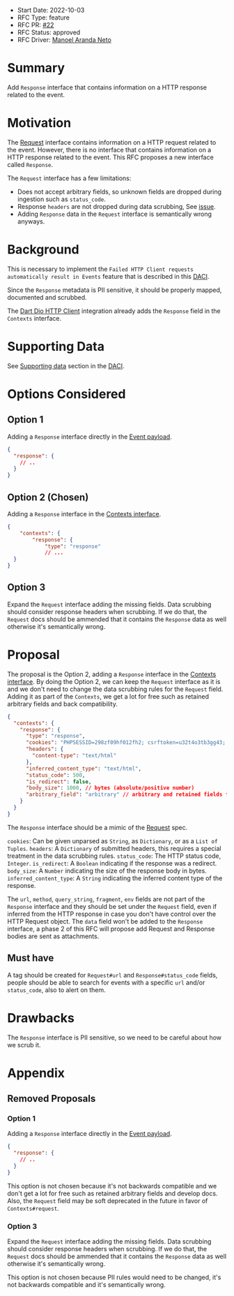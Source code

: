 * Start Date: 2022-10-03
* RFC Type: feature
* RFC PR: [#22](https://github.com/getsentry/rfcs/pull/22)
* RFC Status: approved
* RFC Driver: [Manoel Aranda Neto](https://github.com/marandaneto)

# Summary

Add `Response` interface that contains information on a HTTP response related to the event.

# Motivation

The [Request](https://develop.sentry.dev/sdk/event-payloads/request/) interface contains information on a HTTP request related to the event. However, there is no interface that contains information on a HTTP response related to the event. This RFC proposes a new interface called `Response`.

The `Request` interface has a few limitations:
* Does not accept arbitrary fields, so unknown fields are dropped during ingestion such as `status_code`.
* Response `headers` are not dropped during data scrubbing, See [issue](https://github.com/getsentry/relay/issues/1501).
* Adding `Response` data in the `Request` interface is semantically wrong anyways.

# Background

This is necessary to implement the `Failed HTTP Client requests automatically result in Events` feature that is described in this [DACI](https://www.notion.so/sentry/Failed-HTTP-Client-requests-automatically-result-in-Events-f6c21d2a58ce4f2c889a823fd1da0044).

Since the `Response` metadata is PII sensitive, it should be properly mapped, documented and scrubbed.

The [Dart Dio HTTP Client](https://docs.sentry.io/platforms/dart/configuration/integrations/dio/) integration already adds the `Response` field in the `Contexts` interface.

# Supporting Data

See [Supporting data](https://www.notion.so/sentry/Failed-HTTP-Client-requests-automatically-result-in-Events-f6c21d2a58ce4f2c889a823fd1da0044#0ca951d5216742dbaab02f5fd33b8fb5) section in the [DACI](https://www.notion.so/sentry/Failed-HTTP-Client-requests-automatically-result-in-Events-f6c21d2a58ce4f2c889a823fd1da0044).

# Options Considered

## Option 1

Adding a `Response` interface directly in the [Event payload](https://develop.sentry.dev/sdk/event-payloads/).

```json
{
  "response": {
    // ..
  }
}
```

## Option 2 (Chosen)

Adding a `Response` interface in the [Contexts interface](https://develop.sentry.dev/sdk/event-payloads/contexts/).

```json
{
    "contexts": {
        "response": {
            "type": "response"
            // ...
  }
}
```

## Option 3

Expand the `Request` interface adding the missing fields.
Data scrubbing should consider response headers when scrubbing.
If we do that, the `Request` docs should be ammended that it contains the `Response` data as well otherwise it's semantically wrong.

# Proposal

The proposal is the Option 2, adding a `Response` interface in the [Contexts interface](https://develop.sentry.dev/sdk/event-payloads/contexts/).
By doing the Option 2, we can keep the `Request` interface as it is and we don't need to change the data scrubbing rules for the `Request` field.
Adding it as part of the `Contexts`, we get a lot for free such as retained arbitrary fields and back compatibility.

```json
{
  "contexts": {
    "response": {
      "type": "response",
      "cookies": "PHPSESSID=298zf09hf012fh2; csrftoken=u32t4o3tb3gg43; _gat=1;",
      "headers": {
        "content-type": "text/html"
      },
      "inferred_content_type": "text/html",
      "status_code": 500,
      "is_redirect": false,
      "body_size": 1000, // bytes (absolute/positive number)
      "arbitrary_field": "arbitrary" // arbitrary and retained fields for backwards compatibility when adding new fields
    }
  }
}
```

The `Response` interface should be a mimic of the [Request](https://develop.sentry.dev/sdk/event-payloads/types/#typedef-Request) spec.

`cookies`: Can be given unparsed as `String`, as `Dictionary`, or as a `List of Tuples`.
`headers`: A `Dictionary` of submitted headers, this requires a special treatment in the data scrubbing rules.
`status_code`: The HTTP status code, `Integer`.
`is_redirect`: A `Boolean` indicating if the response was a redirect.
`body_size`: A `Number` indicating the size of the response body in bytes.
`inferred_content_type`: A `String` indicating the inferred content type of the response.

The `url`, `method`, `query_string`, `fragment`, `env` fields are not part of the `Response` interface and they should be set under the `Request` field, even if inferred from the HTTP response in case you don't have control over the HTTP Request object.
The `data` field won't be added to the `Response` interface, a phase 2 of this RFC will propose add Request and Response bodies are sent as attachments.

## Must have

A tag should be created for `Request#url` and `Response#status_code` fields, people should be able to search for events with a specific `url` and/or `status_code`, also to alert on them.

# Drawbacks

The `Response` interface is PII sensitive, so we need to be careful about how we scrub it.

# Appendix

## Removed Proposals

### Option 1

Adding a `Response` interface directly in the [Event payload](https://develop.sentry.dev/sdk/event-payloads/).

```json
{
  "response": {
    // ..
  }
}
```

This option is not chosen because it's not backwards compatible and we don't get a lot for free such as retained arbitrary fields and develop docs.
Also, the `Request` field may be soft deprecated in the future in favor of `Contexts#request`.

### Option 3

Expand the `Request` interface adding the missing fields.
Data scrubbing should consider response headers when scrubbing.
If we do that, the `Request` docs should be ammended that it contains the `Response` data as well otherwise it's semantically wrong.

This option is not chosen because PII rules would need to be changed, it's not backwards compatible and it's semantically wrong.
